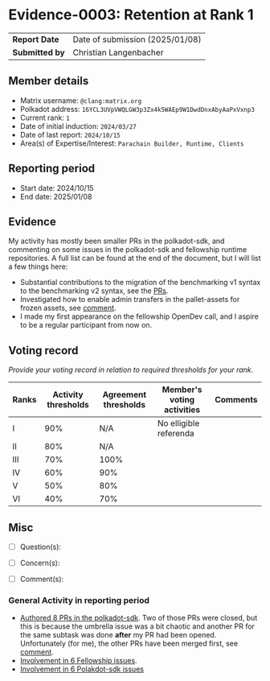 # Evidence-0003: Retention at Rank 1

|                 |                                 |
| --------------- |---------------------------------|
| **Report Date** | Date of submission (2025/01/08) |
| **Submitted by**| Christian Langenbacher          |


## Member details

- Matrix username: `@clang:matrix.org`
- Polkadot address: `16YCL3UVpVWQLGW3p3Zx4k5WAEp9W1DwdDnxAbyAaPxVxnp3`
- Current rank: `1`
- Date of initial induction: `2024/03/27`
- Date of last report: `2024/10/15`
- Area(s) of Expertise/Interest: `Parachain Builder, Runtime, Clients`


## Reporting period

- Start date: 2024/10/15
- End date: 2025/01/08


## Evidence
My activity has mostly been smaller PRs in the polkadot-sdk, and commenting on some issues in the polkadot-sdk and fellowship runtime repositories. A full list can be found at the end of the document, but I will list a few things here:
* Substantial contributions to the migration of the benchmarking v1 syntax to the benchmarking v2 syntax, see the [PRs](https://github.com/paritytech/polkadot-sdk/pulls?q=is%3Apr+reviewed-by%3Aclangenb+created%3A2024-10-15..2025-01-08+).
* Investigated how to enable admin transfers in the pallet-assets for frozen assets, see [comment](https://github.com/paritytech/polkadot-sdk/issues/3992#issuecomment-2553395720).
* I made my first appearance on the fellowship OpenDev call, and I aspire to be a regular participant from now on.

## Voting record
*Provide your voting record in relation to required thresholds for your rank.* 

|  Ranks | Activity thresholds | Agreement thresholds | Member's voting activities | Comments |
|---|---|----------------------|----------------------------|---|
|I  |90%   | N/A                  | No elligible referenda     |  |
|II |80%   | N/A                  |                            |  |
|III|70%   | 100%                 |                            |  |
|IV |60%   | 90%                  |                            |  |
|V  |50%   | 80%                  |                            |  |
|VI |40%   | 70%                  |                            |  |


## Misc

- [ ] Question(s): 

- [ ] Concern(s): 

- [ ] Comment(s):

### General Activity in reporting period
* [Authored 8 PRs in the polkadot-sdk](https://github.com/paritytech/polkadot-sdk/pulls?q=is%3Apr+reviewed-by%3Aclangenb+created%3A2024-10-15..2025-01-08+). Two of those PRs were closed, but this is because the umbrella issue was a bit chaotic and another PR for the same subtask was done **after** my PR had been opened. Unfortunately (for me), the other PRs have been merged first, see [comment](https://github.com/paritytech/polkadot-sdk/issues/6202#issuecomment-2506383064).
* [Involvement in 6 Fellowship issues](https://github.com/polkadot-fellows/runtimes/issues?q=is%3Aissue+involves%3Aclangenb+updated%3A2024-10-15..2025-01-08+).
* [Involvement in 6 Polakdot-sdk issues](https://github.com/paritytech/polkadot-sdk/issues?q=is%3Aissue+involves%3Aclangenb+updated%3A2024-10-15..2025-01-08+)
